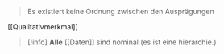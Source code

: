 > Es existiert keine Ordnung zwischen den Ausprägungen

[[Qualitativmerkmal]]

> [!info] **Alle** [[Daten]] sind nominal (es ist eine hierarchie.)

